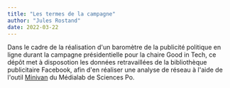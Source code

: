 ```yaml
---
title: "Les termes de la campagne"
author: "Jules Rostand"
date: 2022-03-22
---
```


Dans le cadre de la réalisation d'un baromètre de la publicité politique en ligne durant la campagne présidentielle pour la chaire Good in Tech, ce dépôt met à disposotion les données retravaillées de la bibliothèque publicitaire Facebook, afin d'en réaliser une analyse de réseau à l'aide de l'outil [Minivan](https://medialab.github.io/minivan/#/) du Médialab de Sciences Po.